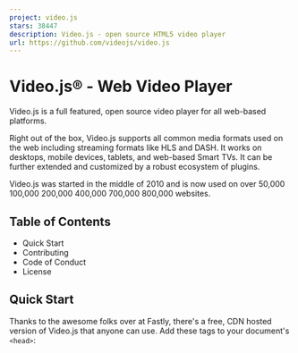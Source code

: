 ```yaml
---
project: video.js
stars: 38447
description: Video.js - open source HTML5 video player
url: https://github.com/videojs/video.js
---
```


Video.js® - Web Video Player
============================

Video.js is a full featured, open source video player for all web-based platforms.

Right out of the box, Video.js supports all common media formats used on the web including streaming formats like HLS and DASH. It works on desktops, mobile devices, tablets, and web-based Smart TVs. It can be further extended and customized by a robust ecosystem of plugins.

Video.js was started in the middle of 2010 and is now used on over 50,000 100,000 200,000 400,000 700,000 800,000 websites.

Table of Contents
-----------------

-   Quick Start
-   Contributing
-   Code of Conduct
-   License

Quick Start
-----------

Thanks to the awesome folks over at Fastly, there's a free, CDN hosted version of Video.js that anyone can use. Add these tags to your document's `<head>`:

<link href\="//vjs.zencdn.net/8.22.0/video-js.min.css" rel\="stylesheet"\>
<script src\="//vjs.zencdn.net/8.22.0/video.min.js"\></script\>

Alternatively, you can include Video.js by getting it from npm, downloading it from GitHub releases or by including it via unpkg or another JavaScript CDN, like CDNjs.

<!-- unpkg : use the latest version of Video.js -->
<link href\="https://unpkg.com/video.js/dist/video-js.min.css" rel\="stylesheet"\>
<script src\="https://unpkg.com/video.js/dist/video.min.js"\></script\>

<!-- unpkg : use a specific version of Video.js (change the version numbers as necessary) -->
<link href\="https://unpkg.com/video.js@8.22.0/dist/video-js.min.css" rel\="stylesheet"\>
<script src\="https://unpkg.com/video.js@8.22.0/dist/video.min.js"\></script\>

<!-- cdnjs : use a specific version of Video.js (change the version numbers as necessary) -->
<link href\="https://cdnjs.cloudflare.com/ajax/libs/video.js/8.22.0/video-js.min.css" rel\="stylesheet"\>
<script src\="https://cdnjs.cloudflare.com/ajax/libs/video.js/8.22.0/video.min.js"\></script\>

Next, using Video.js is as simple as creating a `<video>` element, but with an additional `data-setup` attribute. At a minimum, this attribute must have a value of `'{}'`, but it can include any Video.js options - just make sure it contains valid JSON!

<video
    id\="my-player"
    class\="video-js"
    controls
    preload\="auto"
    poster\="//vjs.zencdn.net/v/oceans.png"
    data-setup\='{}'\>
  <source src\="//vjs.zencdn.net/v/oceans.mp4" type\="video/mp4"\></source\>
  <source src\="//vjs.zencdn.net/v/oceans.webm" type\="video/webm"\></source\>
  <source src\="//vjs.zencdn.net/v/oceans.ogv" type\="video/ogg"\></source\>
  <p class\="vjs-no-js"\>
    To view this video please enable JavaScript, and consider upgrading to a
    web browser that
    <a href\="https://videojs.com/html5-video-support/" target\="\_blank"\>
      supports HTML5 video
    </a\>
  </p\>
</video\>

When the page loads, Video.js will find this element and automatically setup a player in its place.

If you don't want to use automatic setup, you can leave off the `data-setup` attribute and initialize a `<video>` element manually using the `videojs` function:

var player \= videojs('my-player');

The `videojs` function also accepts an `options` object and a callback to be invoked when the player is ready:

var options \= {};

var player \= videojs('my-player', options, function onPlayerReady() {
  videojs.log('Your player is ready!');

  // In this context, \`this\` is the player that was created by Video.js.
  this.play();

  // How about an event listener?
  this.on('ended', function() {
    videojs.log('Awww...over so soon?!');
  });
});

If you're ready to dive in, the Getting Started page and documentation are the best places to go for more information. If you get stuck, head over to our Slack!

Contributing
------------

Video.js is a free and open source library, and we appreciate any help you're willing to give - whether it's fixing bugs, improving documentation, or suggesting new features. Check out the contributing guide for more!

_Video.js uses BrowserStack for compatibility testing._

Code of Conduct
---------------

Please note that this project is released with a Contributor Code of Conduct. By participating in this project you agree to abide by its terms.

License
-------

Video.js is licensed under the Apache License, Version 2.0.

Video.js is a registered trademark of Brightcove, Inc.
